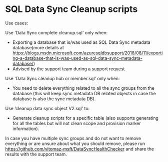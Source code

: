 # SQL Data Sync Cleanup scripts

Use cases:

Use 'Data Sync complete cleanup.sql' only when:
- Exporting a database that is/was used as SQL Data Sync metadata database(more details at https://blogs.msdn.microsoft.com/azuresqldbsupport/2018/08/11/exporting-a-database-that-is-was-used-as-sql-data-sync-metadata-database/)
- Advised by the support team during a support request

Use 'Data Sync cleanup hub or member.sql' only when:
- You need to delete everything related to all the sync groups from the database (this will keep sync metadata DB related objects in case the database is also the sync metadata DB).

Use ‘cleanup data sync object V2.sql' to:
- Generate cleanup scripts for a specific table (also supports generating for all the tables but will not clean scope and provision marker information).

In case you have multiple sync groups and do not want to remove everything or are unsure about what you should remove, please run https://github.com/vitomaz-msft/DataSyncHealthChecker and share the results with the support team.
